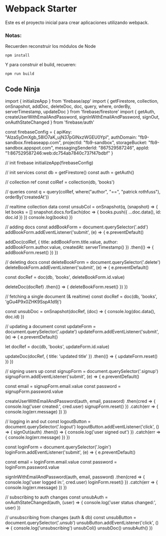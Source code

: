 # Webpack Starter

Este es el proyecto inicial para crear aplicaciones utilizando webpack.

### Notas:

Recuerden reconstruir los módulos de Node

```
npm install
```

Y para construir el build, recueren:

```
npm run build
```

## Code Ninja

import { initializeApp } from 'firebase/app'
import {
getFirestore, collection, onSnapshot,
addDoc, deleteDoc, doc,
query, where,
orderBy, serverTimestamp,
updateDoc
} from 'firebase/firestore'
import {
getAuth,
createUserWithEmailAndPassword,
signInWithEmailAndPassword, signOut,
onAuthStateChanged
} from 'firebase/auth'

const firebaseConfig = {
apiKey: "AIzaSyDmXgb_58lO7aK_ujN37pGlNxzWGEU0YpI",
authDomain: "fb9-sandbox.firebaseapp.com",
projectId: "fb9-sandbox",
storageBucket: "fb9-sandbox.appspot.com",
messagingSenderId: "867529587246",
appId: "1:867529587246:web:dc754ab7840c737f47bdbf"
}

// init firebase
initializeApp(firebaseConfig)

// init services
const db = getFirestore()
const auth = getAuth()

// collection ref
const colRef = collection(db, 'books')

// queries
const q = query(colRef, where("author", "==", "patrick rothfuss"), orderBy('createdAt'))

// realtime collection data
const unsubCol = onSnapshot(q, (snapshot) => {
let books = []
snapshot.docs.forEach(doc => {
books.push({ ...doc.data(), id: doc.id })
})
console.log(books)
})

// adding docs
const addBookForm = document.querySelector('.add')
addBookForm.addEventListener('submit', (e) => {
e.preventDefault()

addDoc(colRef, {
title: addBookForm.title.value,
author: addBookForm.author.value,
createdAt: serverTimestamp()
})
.then(() => {
addBookForm.reset()
})
})

// deleting docs
const deleteBookForm = document.querySelector('.delete')
deleteBookForm.addEventListener('submit', (e) => {
e.preventDefault()

const docRef = doc(db, 'books', deleteBookForm.id.value)

deleteDoc(docRef)
.then(() => {
deleteBookForm.reset()
})
})

// fetching a single document (& realtime)
const docRef = doc(db, 'books', 'gGu4P9x0ZHK9SspA1d9j')

const unsubDoc = onSnapshot(docRef, (doc) => {
console.log(doc.data(), doc.id)
})

// updating a document
const updateForm = document.querySelector('.update')
updateForm.addEventListener('submit', (e) => {
e.preventDefault()

let docRef = doc(db, 'books', updateForm.id.value)

updateDoc(docRef, {
title: 'updated title'
})
.then(() => {
updateForm.reset()
})
})

// signing users up
const signupForm = document.querySelector('.signup')
signupForm.addEventListener('submit', (e) => {
e.preventDefault()

const email = signupForm.email.value
const password = signupForm.password.value

createUserWithEmailAndPassword(auth, email, password)
.then(cred => {
console.log('user created:', cred.user)
signupForm.reset()
})
.catch(err => {
console.log(err.message)
})
})

// logging in and out
const logoutButton = document.querySelector('.logout')
logoutButton.addEventListener('click', () => {
signOut(auth)
.then(() => {
console.log('user signed out')
})
.catch(err => {
console.log(err.message)
})
})

const loginForm = document.querySelector('.login')
loginForm.addEventListener('submit', (e) => {
e.preventDefault()

const email = loginForm.email.value
const password = loginForm.password.value

signInWithEmailAndPassword(auth, email, password)
.then(cred => {
console.log('user logged in:', cred.user)
loginForm.reset()
})
.catch(err => {
console.log(err.message)
})
})

// subscribing to auth changes
const unsubAuth = onAuthStateChanged(auth, (user) => {
console.log('user status changed:', user)
})

// unsubscribing from changes (auth & db)
const unsubButton = document.querySelector('.unsub')
unsubButton.addEventListener('click', () => {
console.log('unsubscribing')
unsubCol()
unsubDoc()
unsubAuth()
})
